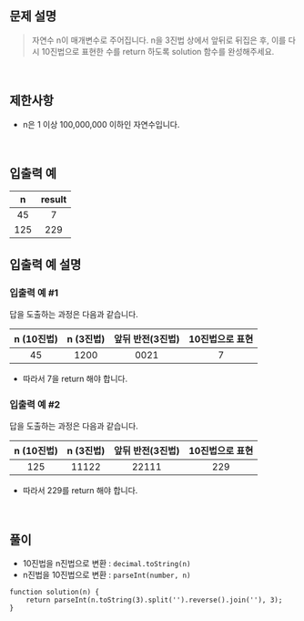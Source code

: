 ## 문제 설명

> 자연수 n이 매개변수로 주어집니다. n을 3진법 상에서 앞뒤로 뒤집은 후, 이를 다시 10진법으로 표현한 수를 return 하도록 solution 함수를 완성해주세요.

<br>

## 제한사항

- n은 1 이상 100,000,000 이하인 자연수입니다.

<br>

## 입출력 예

|n	|result|
|:-:|:-:|
|45	|7|
|125	|229|

## 입출력 예 설명

### 입출력 예 #1

답을 도출하는 과정은 다음과 같습니다.

|n (10진법)	|n (3진법)	|앞뒤 반전(3진법)	|10진법으로 표현|
|:-:|:-:|:-:|:-:|
|45	|1200	|0021	|7|

- 따라서 7을 return 해야 합니다.


### 입출력 예 #2

답을 도출하는 과정은 다음과 같습니다.

|n (10진법)	|n (3진법)	|앞뒤 반전(3진법)	|10진법으로 표현|
|:-:|:-:|:-:|:-:|
|125	|11122	|22111	|229|

- 따라서 229를 return 해야 합니다.

<br>

## 풀이

- 10진법을 n진법으로 변환 : `decimal.toString(n)`
- n진법을 10진법으로 변환 : `parseInt(number, n)`

```
function solution(n) {
    return parseInt(n.toString(3).split('').reverse().join(''), 3);
}
```